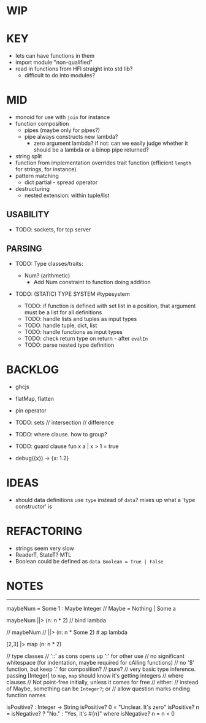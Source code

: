 # WIP

# KEY

 - lets can have functions in them
 - import module "non-qualified"
 - read in functions from HFI straight into std lib?
   - difficult to do into modules?

# MID

  - monoid for use with `join` for instance
  - function composition
    - pipes (maybe only for pipes?)
    - pipe always constructs new lambda?
      - zero argument lambda? if not: can we easily judge whether it should be a lambda or a binop pipe returned?
  - string split
  - function from implementation overrides trait function (efficient `length` for strings, for instance)
  - pattern matching
    - dict partial - spread operator
  - destructuring
    - nested extension: within tuple/list

  ## USABILITY
  - TODO: sockets, for tcp server

  ## PARSING
  - TODO: Type classes/traits:
    * Num? (arithmetic)
      * Add Num constraint to function doing addition

  - TODO: (STATIC) TYPE SYSTEM #typesystem
    - TODO: if function is defined with set list in a position, that argument must be a list for all definitions
    - TODO: handle lists and tuples as input types
    - TODO: handle tuple, dict, list
    - TODO: handle functions as input types
    - TODO: check return type on return - after `evalIn`
    - TODO: parse nested type definition

# BACKLOG

  - ghcjs
  - flatMap, flatten
  - pin operator
  - TODO: sets
    // intersection
    // difference
  - TODO: where clause. how to group?

  - TODO: guard clause
    fun x a
    | x > 1 = true
  - debug({x}) -> {x: 1.2}

# IDEAS

* should data definitions use `type` instead of `data`? mixes up what a 'type constructor' is

# REFACTORING

* strings seem very slow
* ReaderT, StateT? MTL
* Boolean could be defined as `data Boolean = True | False`

# NOTES

----

maybeNum = Some 1 :  Maybe Integer // Maybe = Nothing | Some a

maybeNum
||> (n: n * 2) // bind lambda

// maybeNum
// ||> (n: n * Some 2) # ap lambda

[2,3]
|> map (n: n * 2)

// type classes
// '::' as cons opens up ':' for other use
// no significant whitespace (for indentation, maybe required for cAlling functions)
// no '$' function, but keep '.' for composition?
// pure?
// very basic type inference. passing [Integer] to `map`, `map` should know it's getting integers
// where clauses
// Not point-free initially, unless it comes for free
// either:
  // instead of Maybe, something can be `Integer?`; or
  // allow question marks ending function names

isPositive? : Integer -> String
isPositive? 0 = "Unclear. It's zero"
isPositive? n = isNegative? ? "No." : "Yes, it's #{n}"
where isNegative? n = n < 0
